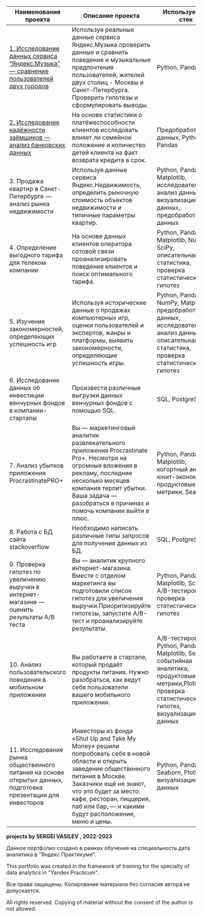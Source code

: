 
| **Наименования проекта**   | **Описание проекта** | **Используемый стек** |
| -------------------------- | -------------------- |-----------------------|
| [1. Исследование данных сервиса “Яндекс.Музыка” — сравнение пользователей двух городов](https://github.com/VASILEV-SERGEI/projects/blob/main/music_project "Нажми для перехода")|Используя реальные данные сервиса Яндекс.Музыка проверить данные и сравнить поведение и музыкальные предпочтения пользователей, жителей двух столиц - Москвы и Санкт-Петербурга. Проверить гипотезы и сформулировать выводы.| Python, Pandas|
| [2. Исследование надёжности заёмщиков — анализ банковских данных](https://github.com/VASILEV-SERGEI/projects/tree/main/research_for_a_bank "Нажми для перехода")| На основе статистики о платёжеспособности клиентов исследовать влияет ли семейное положение и количество детей клиента на факт возврата кредита в срок. | Предобработка данных, Python, Pandas |
| 3. Продажа квартир в Санкт-Петербурге — анализ рынка недвижимости | Используя данные сервиса Яндекс.Недвижимость, определить рыночную стоимость объектов недвижимости и типичные параметры квартир. | Python, Pandas, Matplotlib, исследовательский анализ данных, визуализация данных, предобработка данных | https://github.com/VASILEV-SERGEI/projects/tree/main/real_estate_project |
| 4. Определение выгодного тарифа для телеком компании | На основе данных клиентов оператора сотовой связи проанализировать поведение клиентов и поиск оптимального тарифа. | Python, Pandas, Matplotlib, NumPy, SciPy, описательная статистика, проверка статистических гипотез | https://github.com/VASILEV-SERGEI/projects/tree/main/tarif_mobile_research | 
| 5. Изучение закономерностей, определяющих успешность игр | Используя исторические данные о продажах компьютерных игр, оценки пользователей и экспертов, жанры и платформы, выявить закономерности, определяющие успешность игры. | Python, Pandas, NumPy, Matplotlib, предобработка данных, исследовательский анализ данных, описательная статистика, проверка статистических гипотез | https://github.com/VASILEV-SERGEI/projects/tree/main/gamedev_research |
| 6. Исследование данных об инвестиции венчурных фондов в компании-стартапы | Произвести различные выгрузки данных венчурных фондов с помощью SQL. | SQL, PostgreSQL | https://github.com/VASILEV-SERGEI/projects/tree/main/sql_project_requests |
| 7. Анализ убытков приложения ProcrastinatePRO+ | Вы — маркетинговый аналитик развлекательного приложения Procrastinate Pro+. Несмотря на огромные вложения в рекламу, последние несколько месяцев компания терпит убытки. Ваша задача — разобраться в причинах и помочь компании выйти в плюс. | Python, Pandas, Matplotlib, когортный анализ, юнит-экономика, продуктовые метрики, Seaborn | https://github.com/VASILEV-SERGEI/projects/tree/main/business_performance_analysis |
| 8. Работа с БД сайта stackoverflow | Необходимо написать различные типы запросов для получения данных из БД. | SQL, PostgreSQL | https://github.com/VASILEV-SERGEI/projects/tree/main/sql_advance_request |
| 9. Проверка гипотез по увеличению выручки в интернет-магазине — оценить результаты A/B теста | Вы — аналитик крупного интернет-магазина. Вместе с отделом маркетинга вы подготовили список гипотез для увеличения выручки.Приоритизируйте гипотезы, запустите A/B-тест и проанализируйте результаты. | Python, Pandas, Matplotlib, SciPy, A/B-тестирование, проверка статистических гипотез | https://github.com/VASILEV-SERGEI/projects/tree/main/AB_test_projects |
| 10. Анализ пользовательского поведения в мобильном приложении | Вы работаете в стартапе, который продаёт продукты питания. Нужно разобраться, как ведут себя пользователи вашего мобильного приложения. | A/B-тестирование, Python, Pandas, Matplotlib, Seaborn, событийная аналитика, продуктовые метрики,Plotly, проверка статистических гипотез, визуализация данных | https://github.com/VASILEV-SERGEI/projects/tree/main/combined_project |
| 11. Исследование рынка общественного питания на основе открытых данных, подготовка презентации для инвесторов | Инвесторы из фонда «Shut Up and Take My Money» решили попробовать себя в новой области и открыть заведение общественного питания в Москве. Заказчики ещё не знают, что это будет за место: кафе, ресторан, пиццерия, паб или бар, — и какими будут расположение, меню и цены. | Python, Pandas, Seaborn, Plotly, визуализация данных | https://github.com/VASILEV-SERGEI/projects/tree/main/cafe_project |


**projects by SERGEI VASILEV , 2022-2023**

Данное портфолио создано в рамках обучения на специальность дата аналитика в "Яндекс Практикуме". 

This portfolio was created in the framework of training for the specialty of data analytics in "Yandex Practicum".

Все права защищены. Копирование материала без согласия автора не допускается. 

All rights reserved. Copying of material without the consent of the author is not allowed.
